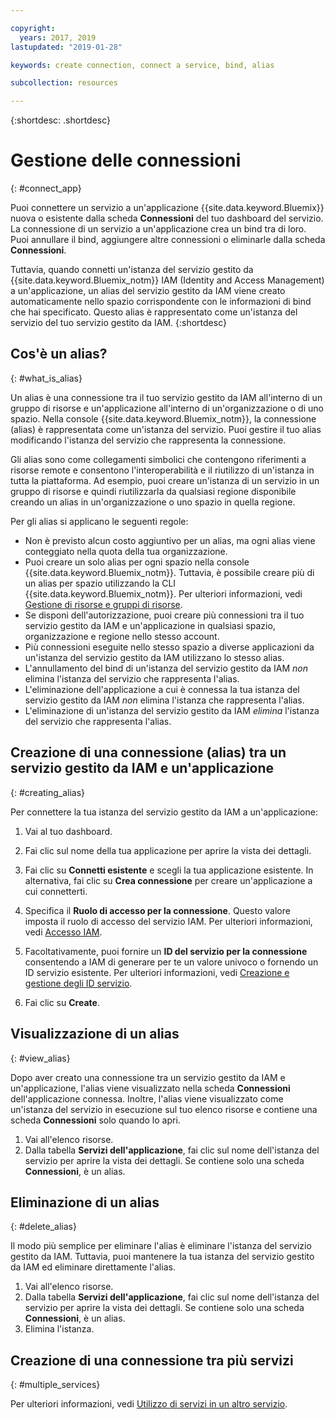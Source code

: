 ```yaml
---

copyright:
  years: 2017, 2019
lastupdated: "2019-01-28"

keywords: create connection, connect a service, bind, alias

subcollection: resources

---
```


{:shortdesc: .shortdesc}

# Gestione delle connessioni
{: #connect_app}

Puoi connettere un servizio a un'applicazione {{site.data.keyword.Bluemix}} nuova o esistente dalla scheda **Connessioni** del tuo dashboard del servizio. La connessione di un servizio a un'applicazione crea un bind tra di loro. Puoi annullare il bind, aggiungere altre connessioni o eliminarle dalla scheda **Connessioni**.

Tuttavia, quando connetti un'istanza del servizio gestito da {{site.data.keyword.Bluemix_notm}} IAM (Identity and Access Management) a un'applicazione, un alias del servizio gestito da IAM viene creato automaticamente nello spazio corrispondente con le informazioni di bind che hai specificato. Questo alias è rappresentato come un'istanza del servizio del tuo servizio gestito da IAM.
{:shortdesc}

## Cos'è un alias?
{: #what_is_alias}

Un alias è una connessione tra il tuo servizio gestito da IAM all'interno di un gruppo di risorse e un'applicazione all'interno di un'organizzazione o di uno spazio. Nella console {{site.data.keyword.Bluemix_notm}}, la connessione (alias) è rappresentata come un'istanza del servizio. Puoi gestire il tuo alias modificando l'istanza del servizio che rappresenta la connessione.

Gli alias sono come collegamenti simbolici che contengono riferimenti a risorse remote e consentono l'interoperabilità e il riutilizzo di un'istanza in tutta la piattaforma. Ad esempio, puoi creare un'istanza di un servizio in un gruppo di risorse e quindi riutilizzarla da qualsiasi regione disponibile creando un alias in un'organizzazione o uno spazio in quella regione.

Per gli alias si applicano le seguenti regole:

* Non è previsto alcun costo aggiuntivo per un alias, ma ogni alias viene conteggiato nella quota della tua organizzazione.
* Puoi creare un solo alias per ogni spazio nella console {{site.data.keyword.Bluemix_notm}}. Tuttavia, è possibile creare più di un alias per spazio utilizzando la CLI {{site.data.keyword.Bluemix_notm}}. Per ulteriori informazioni, vedi [Gestione di risorse e gruppi di risorse](/docs/cli/reference/ibmcloud?topic=cloud-cli-ibmcloud_commands_resource).
* Se disponi dell'autorizzazione, puoi creare più connessioni tra il tuo servizio gestito da IAM e un'applicazione in qualsiasi spazio, organizzazione e regione nello stesso account.
* Più connessioni eseguite nello stesso spazio a diverse applicazioni da un'istanza del servizio gestito da IAM utilizzano lo stesso alias.
* L'annullamento del bind di un'istanza del servizio gestito da IAM *non* elimina l'istanza del servizio che rappresenta l'alias.
* L'eliminazione dell'applicazione a cui è connessa la tua istanza del servizio gestito da IAM *non* elimina l'istanza che rappresenta l'alias.
* L'eliminazione di un'istanza del servizio gestito da IAM *elimina* l'istanza del servizio che rappresenta l'alias.

## Creazione di una connessione (alias) tra un servizio gestito da IAM e un'applicazione
{: #creating_alias}

Per connettere la tua istanza del servizio gestito da IAM a un'applicazione:

1. Vai al tuo dashboard.

2. Fai clic sul nome della tua applicazione per aprire la vista dei dettagli.

3. Fai clic su **Connetti esistente** e scegli la tua applicazione esistente. In alternativa, fai clic su **Crea connessione** per creare un'applicazione a cui connetterti.

4. Specifica il **Ruolo di accesso per la connessione**. Questo valore imposta il ruolo di accesso del servizio IAM. Per ulteriori informazioni, vedi [Accesso IAM](/docs/iam?topic=iam-userroles).

5. Facoltativamente, puoi fornire un **ID del servizio per la connessione** consentendo a IAM di generare per te un valore univoco o fornendo un ID servizio esistente. Per ulteriori informazioni, vedi [Creazione e gestione degli ID servizio](/docs/iam?topic=iam-serviceids).

6. Fai clic su **Create**.

## Visualizzazione di un alias
{: #view_alias}

Dopo aver creato una connessione tra un servizio gestito da IAM e un'applicazione, l'alias viene visualizzato nella scheda **Connessioni** dell'applicazione connessa. Inoltre, l'alias viene visualizzato come un'istanza del servizio in esecuzione sul tuo elenco risorse e contiene una scheda **Connessioni** solo quando lo apri.

1. Vai all'elenco risorse.
2. Dalla tabella **Servizi dell'applicazione**, fai clic sul nome dell'istanza del servizio per aprire la vista dei dettagli. Se contiene solo una scheda **Connessioni**, è un alias.

## Eliminazione di un alias
{: #delete_alias}

Il modo più semplice per eliminare l'alias è eliminare l'istanza del servizio gestito da IAM. Tuttavia, puoi mantenere la tua istanza del servizio gestito da IAM ed eliminare direttamente l'alias.

1. Vai all'elenco risorse.
2. Dalla tabella **Servizi dell'applicazione**, fai clic sul nome dell'istanza del servizio per aprire la vista dei dettagli. Se contiene solo una scheda **Connessioni**, è un alias.
3. Elimina l'istanza.

## Creazione di una connessione tra più servizi
{: #multiple_services}

Per ulteriori informazioni, vedi [Utilizzo di servizi in un altro servizio](/docs/resources?topic=resources-s2s_binding).
